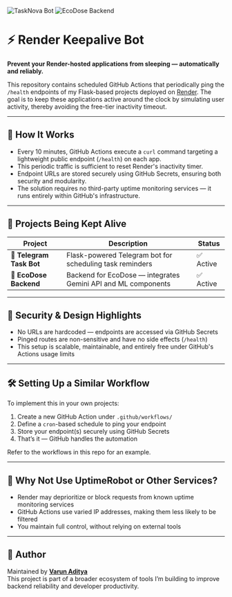 ![TaskNova Bot](https://github.com/varunaditya27/RenderPing/actions/workflows/telegram-ping.yml/badge.svg)
![EcoDose Backend](https://github.com/varunaditya27/RenderPing/actions/workflows/ecodose-ping.yml/badge.svg)


# ⚡ Render Keepalive Bot

**Prevent your Render-hosted applications from sleeping — automatically and reliably.**

This repository contains scheduled GitHub Actions that periodically ping the `/health` endpoints of my Flask-based projects deployed on [Render](https://render.com). The goal is to keep these applications active around the clock by simulating user activity, thereby avoiding the free-tier inactivity timeout.

---

## 🚀 How It Works

- Every 10 minutes, GitHub Actions execute a `curl` command targeting a lightweight public endpoint (`/health`) on each app.
- This periodic traffic is sufficient to reset Render's inactivity timer.
- Endpoint URLs are stored securely using GitHub Secrets, ensuring both security and modularity.
- The solution requires no third-party uptime monitoring services — it runs entirely within GitHub's infrastructure.

---

## 📡 Projects Being Kept Alive

| Project               | Description                                                  | Status     |
|-----------------------|--------------------------------------------------------------|------------|
| 🧠 **Telegram Task Bot** | Flask-powered Telegram bot for scheduling task reminders       | ✅ Active |
| 🌿 **EcoDose Backend**   | Backend for EcoDose — integrates Gemini API and ML components | ✅ Active |

---

## 🔐 Security & Design Highlights

- No URLs are hardcoded — endpoints are accessed via GitHub Secrets
- Pinged routes are non-sensitive and have no side effects (`/health`)
- This setup is scalable, maintainable, and entirely free under GitHub's Actions usage limits

---

## 🛠️ Setting Up a Similar Workflow

To implement this in your own projects:

1. Create a new GitHub Action under `.github/workflows/`
2. Define a `cron`-based schedule to ping your endpoint
3. Store your endpoint(s) securely using GitHub Secrets
4. That’s it — GitHub handles the automation

Refer to the workflows in this repo for an example.

---

## 🤔 Why Not Use UptimeRobot or Other Services?

- Render may deprioritize or block requests from known uptime monitoring services
- GitHub Actions use varied IP addresses, making them less likely to be filtered
- You maintain full control, without relying on external tools

---

## 👤 Author

Maintained by [**Varun Aditya**](https://github.com/varunaditya27)  
This project is part of a broader ecosystem of tools I’m building to improve backend reliability and developer productivity.
